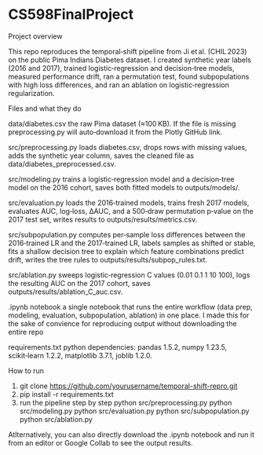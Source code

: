 # CS598FinalProject

Project overview

This repo reproduces the temporal‑shift pipeline from Ji et al. (CHIL 2023) on the public Pima Indians Diabetes dataset. I created synthetic year labels (2016 and 2017), trained logistic‑regression and decision‑tree models, measured performance drift, ran a permutation test, found subpopulations with high loss differences, and ran an ablation on logistic‑regression regularization.

Files and what they do

data/diabetes.csv
the raw Pima dataset (≈100 KB). If the file is missing preprocessing.py will auto‑download it from the Plotly GitHub link.

src/preprocessing.py
loads diabetes.csv, drops rows with missing values, adds the synthetic year column, saves the cleaned file as data/diabetes_preprocessed.csv.

src/modeling.py
trains a logistic‑regression model and a decision‑tree model on the 2016 cohort, saves both fitted models to outputs/models/.

src/evaluation.py
loads the 2016‑trained models, trains fresh 2017 models, evaluates AUC, log‑loss, ΔAUC, and a 500‑draw permutation p‑value on the 2017 test set, writes results to outputs/results/metrics.csv.

src/subpopulation.py
computes per‑sample loss differences between the 2016‑trained LR and the 2017‑trained LR, labels samples as shifted or stable, fits a shallow decision tree to explain which feature combinations predict drift, writes the tree rules to outputs/results/subpop_rules.txt.

src/ablation.py
sweeps logistic‑regression C values (0.01 0.1 1 10 100), logs the resulting AUC on the 2017 cohort, saves outputs/results/ablation_C_auc.csv.

.ipynb notebook 
a single notebook that runs the entire workflow (data prep, modeling, evaluation, subpopulation, ablation) in one place. I made this for the sake of convience for reproducing output without downloading the entire repo 

requirements.txt
python dependencies: pandas 1.5.2, numpy 1.23.5, scikit‑learn 1.2.2, matplotlib 3.7.1, joblib 1.2.0.

How to run
1. git clone https://github.com/yourusername/temporal-shift-repro.git
2. pip install -r requirements.txt
3. run the pipeline step by step
python src/preprocessing.py
python src/modeling.py
python src/evaluation.py
python src/subpopulation.py
python src/ablation.py

Atlternatively, you can also directly download the .ipynb notebook and run it from an editor or Google Collab to see the output results. 
